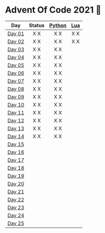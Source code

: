 # Advent Of Code 2021 🎄


| Day           | Status | [Python](Python) | [Lua](Lua)
| ------------- |:------:|:----------------:|:---------:|
| [Day 01][d01] | X X | X X | X X |
| [Day 02][d02] | X X | X X | X X |
| [Day 03][d03] | X X | X X |  |
| [Day 04][d04] | X X | X X |  |
| [Day 05][d05] | X X | X X |  |
| [Day 06][d06] | X X | X X |  |
| [Day 07][d07] | X X | X X |  |
| [Day 08][d08] | X X | X X |  |
| [Day 09][d09] | X X | X X |  |
| [Day 10][d10] | X X | X X |  |
| [Day 11][d11] | X X | X X |  |
| [Day 12][d12] | X X | X X |  |
| [Day 13][d13] | X X | X X |  |
| [Day 14][d14] | X X | X X |  |
| [Day 15][d15] |  |  |  |
| [Day 16][d16] |  |  |  |
| [Day 17][d17] |  |  |  |
| [Day 18][d18] |  |  |  |
| [Day 19][d19] |  |  |  |
| [Day 20][d20] |  |  |  |
| [Day 21][d21] |  |  |  |
| [Day 22][d22] |  |  |  |
| [Day 23][d23] |  |  |  |
| [Day 24][d24] |  |  |  |
| [Day 25][d25] |  |  |  |


[d01]: https://adventofcode.com/2021/day/1
[d02]: https://adventofcode.com/2021/day/2
[d03]: https://adventofcode.com/2021/day/3
[d04]: https://adventofcode.com/2021/day/4
[d05]: https://adventofcode.com/2021/day/5
[d06]: https://adventofcode.com/2021/day/6
[d07]: https://adventofcode.com/2021/day/7
[d08]: https://adventofcode.com/2021/day/8
[d09]: https://adventofcode.com/2021/day/9
[d10]: https://adventofcode.com/2021/day/10
[d11]: https://adventofcode.com/2021/day/11
[d12]: https://adventofcode.com/2021/day/12
[d13]: https://adventofcode.com/2021/day/13
[d14]: https://adventofcode.com/2021/day/14
[d15]: https://adventofcode.com/2021/day/15
[d16]: https://adventofcode.com/2021/day/16
[d17]: https://adventofcode.com/2021/day/17
[d18]: https://adventofcode.com/2021/day/18
[d19]: https://adventofcode.com/2021/day/19
[d20]: https://adventofcode.com/2021/day/20
[d21]: https://adventofcode.com/2021/day/21
[d22]: https://adventofcode.com/2021/day/22
[d23]: https://adventofcode.com/2021/day/23
[d24]: https://adventofcode.com/2021/day/24
[d25]: https://adventofcode.com/2021/day/25